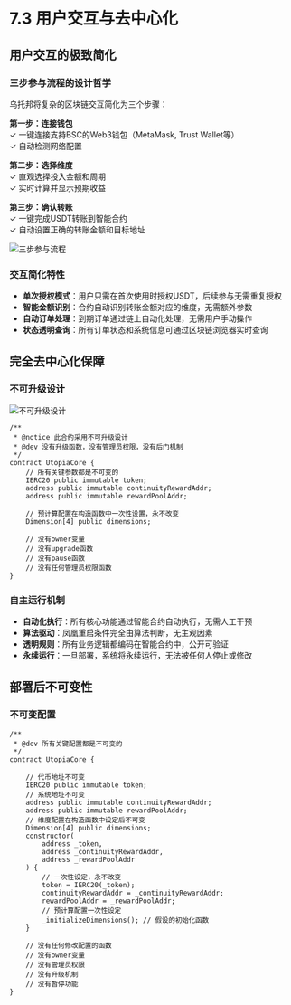 # 7.3 用户交互与去中心化

## 用户交互的极致简化

### 三步参与流程的设计哲学

乌托邦将复杂的区块链交互简化为三个步骤：

**第一步：连接钱包**  
✓ 一键连接支持BSC的Web3钱包（MetaMask, Trust Wallet等）  
✓ 自动检测网络配置

**第二步：选择维度**  
✓ 直观选择投入金额和周期  
✓ 实时计算并显示预期收益

**第三步：确认转账**  
✓ 一键完成USDT转账到智能合约  
✓ 自动设置正确的转账金额和目标地址

![三步参与流程](/images/图26.svg)

### 交互简化特性

- **单次授权模式**：用户只需在首次使用时授权USDT，后续参与无需重复授权
- **智能金额识别**：合约自动识别转账金额对应的维度，无需额外参数
- **自动订单处理**：到期订单通过链上自动化处理，无需用户手动操作
- **状态透明查询**：所有订单状态和系统信息可通过区块链浏览器实时查询

## 完全去中心化保障

### 不可升级设计

![不可升级设计](/images/图27.svg)

```solidity
/**
 * @notice 此合约采用不可升级设计
 * @dev 没有升级函数，没有管理员权限，没有后门机制
 */
contract UtopiaCore {
    // 所有关键参数都是不可变的
    IERC20 public immutable token;
    address public immutable continuityRewardAddr;
    address public immutable rewardPoolAddr;
    
    // 预计算配置在构造函数中一次性设置，永不改变
    Dimension[4] public dimensions;
    
    // 没有owner变量
    // 没有upgrade函数
    // 没有pause函数
    // 没有任何管理员权限函数
}
```

### 自主运行机制

- **自动化执行**：所有核心功能通过智能合约自动执行，无需人工干预
- **算法驱动**：凤凰重启条件完全由算法判断，无主观因素
- **透明规则**：所有业务逻辑都编码在智能合约中，公开可验证
- **永续运行**：一旦部署，系统将永续运行，无法被任何人停止或修改

## 部署后不可变性

### 不可变配置

```solidity
/**
 * @dev 所有关键配置都是不可变的
 */
contract UtopiaCore {
    
    // 代币地址不可变
    IERC20 public immutable token;
    // 系统地址不可变
    address public immutable continuityRewardAddr;
    address public immutable rewardPoolAddr;
    // 维度配置在构造函数中设定后不可变
    Dimension[4] public dimensions;
    constructor(
        address _token,
        address _continuityRewardAddr,
        address _rewardPoolAddr
    ) {
        // 一次性设定，永不改变
        token = IERC20(_token);
        continuityRewardAddr = _continuityRewardAddr;
        rewardPoolAddr = _rewardPoolAddr;
        // 预计算配置一次性设定
        _initializeDimensions(); // 假设的初始化函数
    }
    
    // 没有任何修改配置的函数
    // 没有owner变量
    // 没有管理员权限
    // 没有升级机制
    // 没有暂停功能
}
```